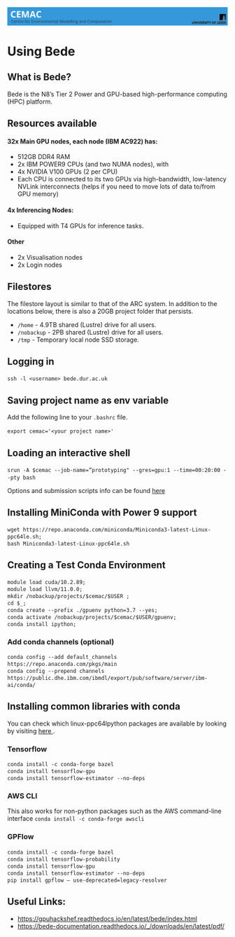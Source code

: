 <div align="center">
<a href="https://www.cemac.leeds.ac.uk/">
  <img src="https://github.com/cemac/cemac_generic/blob/master/Images/cemac.png"></a>
  <br>
</div>

# Using Bede
## What is Bede?

Bede is the N8’s Tier 2 Power and GPU-based high-performance computing (HPC) platform.

## Resources available

#### 32x Main GPU nodes, each node (IBM AC922) has:
* 512GB DDR4 RAM
* 2x IBM POWER9 CPUs (and two NUMA nodes), with
* 4x NVIDIA V100 GPUs (2 per CPU)
* Each CPU is connected to its two GPUs via high-bandwidth, low-latency NVLink interconnects (helps if you need to move lots of data to/from GPU memory)
#### 4x Inferencing Nodes:
* Equipped with T4 GPUs for inference tasks.
#### Other
* 2x Visualisation nodes
* 2x Login nodes


## Filestores
The filestore layout is similar to that of the ARC system. In addition to the locations below, there is also a 20GB project folder that persists. 
* `/home` - 4.9TB shared (Lustre) drive for all users.
* `/nobackup` - 2PB shared (Lustre) drive for all users.
* `/tmp` - Temporary local node SSD storage.

## Logging in
`ssh -l <username> bede.dur.ac.uk`

## Saving project name as env variable
Add the following line to your `.bashrc` file. 

`export cemac='<your project name>'`

## Loading an interactive shell
`srun -A $cemac --job-name=”prototyping" --gres=gpu:1 --time=00:20:00 --pty bash`

Options and submission scripts info can be found <a href='https://bede-documentation.readthedocs.io/en/latest/usage/index.html#login'> here </a>



## Installing MiniConda with Power 9 support

```
wget https://repo.anaconda.com/miniconda/Miniconda3-latest-Linux-ppc64le.sh;
bash Miniconda3-latest-Linux-ppc64le.sh
```


## Creating a Test Conda Environment

```
module load cuda/10.2.89;
module load llvm/11.0.0;
mkdir /nobackup/projects/$cemac/$USER ; 
cd $_;
conda create --prefix ./gpuenv python=3.7 --yes; 
conda activate /nobackup/projects/$cemac/$USER/gpuenv;
conda install ipython;
```


### Add conda channels (optional)
```
conda config --add default_channels https://repo.anaconda.com/pkgs/main
conda config --prepend channels https://public.dhe.ibm.com/ibmdl/export/pub/software/server/ibm-ai/conda/
```


## Installing common libraries with conda
You can check which linux-ppc64lpython packages are available by looking by visiting <a href='https://docs.anaconda.com/anaconda/packages/py3.8_linux-ppc64le/'> here </a>.

### Tensorflow
```
conda install -c conda-forge bazel
conda install tensorflow-gpu
conda install tensorflow-estimator --no-deps
```

### AWS CLI
This also works for non-python packages such as the AWS command-line interface
`conda install -c conda-forge awscli`


### GPFlow
```
conda install -c conda-forge bazel
conda install tensorflow-probability
conda install tensorflow-gpu
conda install tensorflow-estimator --no-deps
pip install gpflow — use-deprecated=legacy-resolver
```

## Useful Links:
* https://gpuhackshef.readthedocs.io/en/latest/bede/index.html
* https://bede-documentation.readthedocs.io/_/downloads/en/latest/pdf/

